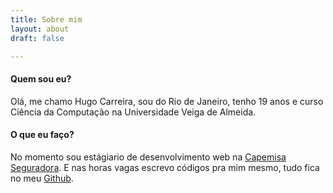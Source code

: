 ```yaml
---
title: Sobre mim
layout: about
draft: false

---
```

#### Quem sou eu?
Olá, me chamo Hugo Carreira, sou do Rio de Janeiro, tenho 19 anos e curso Ciência da Computação na Universidade Veiga de Almeida.

#### O que eu faço?
No momento sou estágiario de desenvolvimento web na [Capemisa Seguradora](http://www.capemisa.com.br). E nas horas vagas escrevo códigos pra mim mesmo, tudo fica no meu [Github](http://github.com/hugocarreira).
